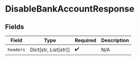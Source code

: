 # DisableBankAccountResponse


## Fields

| Field                  | Type                   | Required               | Description            |
| ---------------------- | ---------------------- | ---------------------- | ---------------------- |
| `headers`              | Dict[str, List[*str*]] | :heavy_check_mark:     | N/A                    |